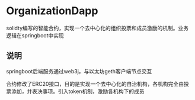 # OrganizationDapp
solidty编写的智能合约，实现一个去中心化的组织投票和成员激励的机制。业务逻辑在springboot中实现


## 说明
springboot后端服务通过web3j，与以太坊geth客户端节点交互

合约修改了ERC20接口，目的是实现一个去中心化的自治机构，各机构完全由投票添加，并表决事项。引入token机制，激励各机构下的成员

